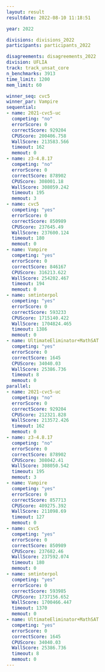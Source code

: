 ```yaml
---
layout: result
resultdate: 2022-08-10 11:18:51

year: 2022

divisions: divisions_2022
participants: participants_2022

disagreements: disagreements_2022
division: UFLIA
track: track_unsat_core
n_benchmarks: 3913
time_limit: 1200
mem_limit: 60

winner_seq: cvc5
winner_par: Vampire
sequential:
- name: 2021-cvc5-uc
  competing: "no"
  errorScore: 0
  correctScore: 929204
  CPUScore: 200406.758
  WallScore: 213583.566
  timeout: 162
  memout: 0
- name: z3-4.8.17
  competing: "no"
  errorScore: 0
  correctScore: 878902
  CPUScore: 308001.18
  WallScore: 308059.242
  timeout: 195
  memout: 3
- name: cvc5
  competing: "yes"
  errorScore: 0
  correctScore: 850989
  CPUScore: 237645.49
  WallScore: 237600.124
  timeout: 180
  memout: 0
- name: Vampire
  competing: "yes"
  errorScore: 0
  correctScore: 846167
  CPUScore: 316213.622
  WallScore: 254202.467
  timeout: 194
  memout: 0
- name: smtinterpol
  competing: "yes"
  errorScore: 0
  correctScore: 593233
  CPUScore: 1715140.422
  WallScore: 1704824.465
  timeout: 1386
  memout: 0
- name: UltimateEliminator+MathSAT
  competing: "yes"
  errorScore: 0
  correctScore: 1645
  CPUScore: 34040.03
  WallScore: 25386.736
  timeout: 8
  memout: 0
parallel:
- name: 2021-cvc5-uc
  competing: "no"
  errorScore: 0
  correctScore: 929204
  CPUScore: 212321.828
  WallScore: 213572.426
  timeout: 162
  memout: 0
- name: z3-4.8.17
  competing: "no"
  errorScore: 0
  correctScore: 878902
  CPUScore: 308042.41
  WallScore: 308050.542
  timeout: 195
  memout: 3
- name: Vampire
  competing: "yes"
  errorScore: 0
  correctScore: 857713
  CPUScore: 409275.392
  WallScore: 211098.69
  timeout: 127
  memout: 0
- name: cvc5
  competing: "yes"
  errorScore: 0
  correctScore: 850989
  CPUScore: 237682.46
  WallScore: 237592.074
  timeout: 180
  memout: 0
- name: smtinterpol
  competing: "yes"
  errorScore: 0
  correctScore: 593985
  CPUScore: 1737156.652
  WallScore: 1700466.447
  timeout: 1370
  memout: 0
- name: UltimateEliminator+MathSAT
  competing: "yes"
  errorScore: 0
  correctScore: 1645
  CPUScore: 34040.03
  WallScore: 25386.736
  timeout: 8
  memout: 0
---
```

